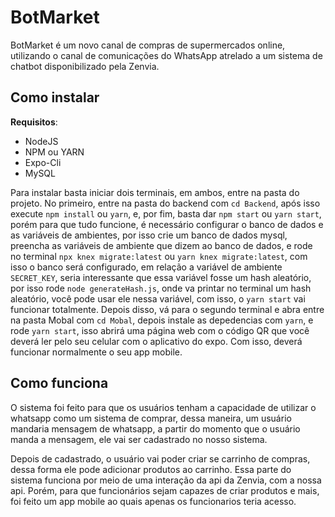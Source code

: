 # BotMarket

BotMarket é um novo canal de compras de supermercados online, utilizando o canal de comunicações do WhatsApp atrelado a um sistema de chatbot disponibilizado pela Zenvia.

## Como instalar

**Requisitos**:

- NodeJS
- NPM ou YARN
- Expo-Cli
- MySQL

Para instalar basta iniciar dois terminais, em ambos, entre na pasta do projeto. No primeiro, entre na pasta do backend com `cd Backend`, após isso execute `npm install` ou `yarn`, e, por fim, basta dar `npm start` ou `yarn start`, porém para que tudo funcione, é necessário configurar o banco de dados e as variáveis de ambientes, por isso crie um banco de dados mysql, preencha as variáveis de ambiente que dizem ao banco de dados, e rode no terminal `npx knex migrate:latest` ou `yarn knex migrate:latest`, com isso o banco será configurado, em relação a variável de ambiente `SECRET_KEY`, seria interessante que essa variável fosse um hash aleatório, por isso rode `node generateHash.js`, onde va printar no terminal um hash aleatório, você pode usar ele nessa variável, com isso, o `yarn start` vai funcionar totalmente. Depois disso, vá para o segundo terminal e abra entre na pasta Mobal com `cd Mobal`, depois instale as depedencias com `yarn`, e rode `yarn start`, isso abrirá uma página web com o código QR que você deverá ler pelo seu celular com o aplicativo do expo. Com isso, deverá funcionar normalmente o seu app mobile.

## Como funciona

O sistema foi feito para que os usuários tenham a capacidade de utilizar o whatsapp como um sistema de comprar, dessa maneira, um usuário mandaria mensagem de whatsapp, a partir do momento que o usuário manda a mensagem, ele vai ser cadastrado no nosso sistema.

Depois de cadastrado, o usuário vai poder criar se carrinho de compras, dessa forma ele pode adicionar produtos ao carrinho. Essa parte do sistema funciona por meio de uma interação da api da Zenvia, com a nossa api. Porém, para que funcionários sejam capazes de criar produtos e mais, foi feito um app mobile ao quais apenas os funcionarios teria acesso.